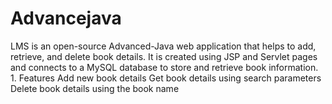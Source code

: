 # Advancejava
 LMS is an open-source Advanced-Java web application that helps to add, retrieve, and delete book details. It is created using JSP and Servlet pages and connects to a MySQL database to store and retrieve book information.  1. Features Add new book details Get book details using search parameters Delete book details using the book name
